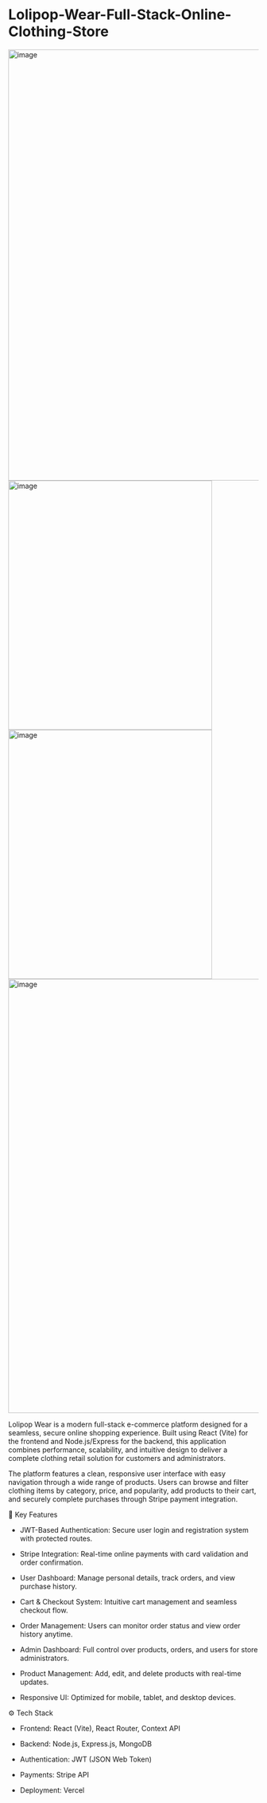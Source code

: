 # Lolipop-Wear-Full-Stack-Online-Clothing-Store

<img width="1898" height="865" alt="image" src="https://github.com/user-attachments/assets/607e66a7-edae-4a40-9488-2ddc5a41ed14" />
<img width="410" height="500" alt="image" src="https://github.com/user-attachments/assets/b97624a6-0bb1-4598-9fba-2fc2e3f952e2" />
<img width="410" height="500" alt="image" src="https://github.com/user-attachments/assets/d85abd10-28a7-4e85-9875-d0da19b71fc2" />
<img width="1897" height="871" alt="image" src="https://github.com/user-attachments/assets/fbbe2e8e-12fa-4595-8806-f1319dbba90d" />



Lolipop Wear is a modern full-stack e-commerce platform designed for a seamless, secure online shopping experience. Built using React (Vite) for the frontend and Node.js/Express for the backend, this application combines performance, scalability, and intuitive design to deliver a complete clothing retail solution for customers and administrators.

The platform features a clean, responsive user interface with easy navigation through a wide range of products. Users can browse and filter clothing items by category, price, and popularity, add products to their cart, and securely complete purchases through Stripe payment integration.

🔐 Key Features

- JWT-Based Authentication: Secure user login and registration system with protected routes.

- Stripe Integration: Real-time online payments with card validation and order confirmation.

- User Dashboard: Manage personal details, track orders, and view purchase history.

- Cart & Checkout System: Intuitive cart management and seamless checkout flow.

- Order Management: Users can monitor order status and view order history anytime.

- Admin Dashboard: Full control over products, orders, and users for store administrators.

- Product Management: Add, edit, and delete products with real-time updates.

- Responsive UI: Optimized for mobile, tablet, and desktop devices.

⚙️ Tech Stack

- Frontend: React (Vite), React Router, Context API

- Backend: Node.js, Express.js, MongoDB

- Authentication: JWT (JSON Web Token)

- Payments: Stripe API

- Deployment: Vercel








